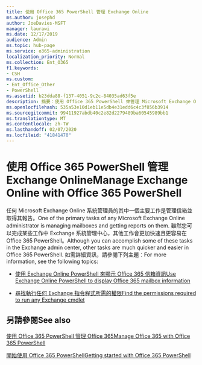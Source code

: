 ```yaml
---
title: 使用 Office 365 PowerShell 管理 Exchange Online
ms.author: josephd
author: JoeDavies-MSFT
manager: laurawi
ms.date: 12/17/2019
audience: Admin
ms.topic: hub-page
ms.service: o365-administration
localization_priority: Normal
ms.collection: Ent_O365
f1.keywords:
- CSH
ms.custom:
- Ent_Office_Other
- PowerShell
ms.assetid: b23dda88-f137-4051-9c2c-84035ad63f5e
description: 摘要︰使用 Office 365 PowerShell 來管理 Microsoft Exchange Online，包括顯示信箱組態，以及進階報告。
ms.openlocfilehash: 535a53e10d1eb11e5db4e31edd6c4c3f856b3914
ms.sourcegitcommit: 99411927abdb40c2e82d2279489ba60545989bb1
ms.translationtype: MT
ms.contentlocale: zh-TW
ms.lasthandoff: 02/07/2020
ms.locfileid: "41841470"
---
```

# <a name="manage-exchange-online-with-office-365-powershell"></a><span data-ttu-id="40591-103">使用 Office 365 PowerShell 管理 Exchange Online</span><span class="sxs-lookup"><span data-stu-id="40591-103">Manage Exchange Online with Office 365 PowerShell</span></span>

<span data-ttu-id="40591-104">任何 Microsoft Exchange Online 系統管理員的其中一個主要工作是管理信箱並取得其報告。</span><span class="sxs-lookup"><span data-stu-id="40591-104">One of the primary tasks of any Microsoft Exchange Online administrator is managing mailboxes and getting reports on them.</span></span> <span data-ttu-id="40591-105">雖然您可以完成某些工作中 Exchange 系統管理中心，其他工作會更加快速且更容易在 Office 365 PowerShell。</span><span class="sxs-lookup"><span data-stu-id="40591-105">Although you can accomplish some of these tasks in the Exchange admin center, other tasks are much quicker and easier in Office 365 PowerShell.</span></span> <span data-ttu-id="40591-106">如需詳細資訊，請參閱下列主題：</span><span class="sxs-lookup"><span data-stu-id="40591-106">For more information, see the following topics:</span></span>
  
- [<span data-ttu-id="40591-107">使用 Exchange Online PowerShell 來顯示 Office 365 信箱資訊</span><span class="sxs-lookup"><span data-stu-id="40591-107">Use Exchange Online PowerShell to display Office 365 mailbox information</span></span>](https://docs.microsoft.com/exchange/recipients-in-exchange-online/manage-user-mailboxes/use-powershell-to-display-mailbox-information)
    
- [<span data-ttu-id="40591-108">尋找執行任何 Exchange 指令程式所需的權限</span><span class="sxs-lookup"><span data-stu-id="40591-108">Find the permissions required to run any Exchange cmdlet</span></span>](https://docs.microsoft.com/powershell/exchange/exchange-server/find-exchange-cmdlet-permissions)
    
## <a name="see-also"></a><span data-ttu-id="40591-109">另請參閱</span><span class="sxs-lookup"><span data-stu-id="40591-109">See also</span></span>

[<span data-ttu-id="40591-110">使用 Office 365 PowerShell 管理 Office 365</span><span class="sxs-lookup"><span data-stu-id="40591-110">Manage Office 365 with Office 365 PowerShell</span></span>](manage-office-365-with-office-365-powershell.md)
  
[<span data-ttu-id="40591-111">開始使用 Office 365 PowerShell</span><span class="sxs-lookup"><span data-stu-id="40591-111">Getting started with Office 365 PowerShell</span></span>](getting-started-with-office-365-powershell.md)

